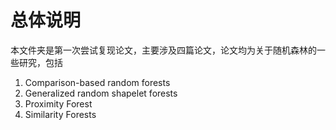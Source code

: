 # 总体说明
本文件夹是第一次尝试复现论文，主要涉及四篇论文，论文均为关于随机森林的一些研究，包括
1. Comparison-based random forests
2. Generalized random shapelet forests
3. Proximity Forest
4. Similarity Forests